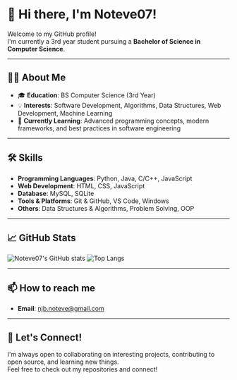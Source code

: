 # 👋 Hi there, I'm Noteve07!

Welcome to my GitHub profile!  
I'm currently a 3rd year student pursuing a **Bachelor of Science in Computer Science**.

---

## 🧑‍💻 About Me

- 🎓 **Education**: BS Computer Science (3rd Year)
- 💡 **Interests**: Software Development, Algorithms, Data Structures, Web Development, Machine Learning
- 🌱 **Currently Learning**: Advanced programming concepts, modern frameworks, and best practices in software engineering

---

## 🛠️ Skills

- **Programming Languages**: Python, Java, C/C++, JavaScript
- **Web Development**: HTML, CSS, JavaScript
- **Database**: MySQL, SQLite
- **Tools & Platforms**: Git & GitHub, VS Code, Windows
- **Others**: Data Structures & Algorithms, Problem Solving, OOP

---

## 📈 GitHub Stats

![Noteve07's GitHub stats](https://github-readme-stats.vercel.app/api?username=noteve07&show_icons=true&theme=github_dark)
![Top Langs](https://github-readme-stats.vercel.app/api/top-langs/?username=noteve07&layout=compact&theme=github_dark)

---

## 📫 How to reach me

- **Email**: [njb.noteve@gmail.com](mailto:njb.noteve12@gmail.com)

---

## 🚀 Let's Connect!

I'm always open to collaborating on interesting projects, contributing to open source, and learning new things.  
Feel free to check out my repositories and connect!
